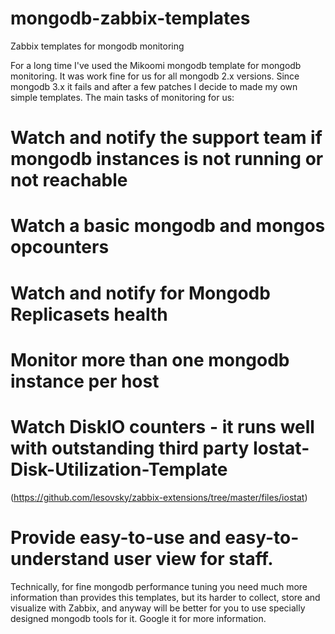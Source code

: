 # mongodb-zabbix-templates
Zabbix templates for mongodb monitoring

For a long time I've used the Mikoomi mongodb template for mongodb monitoring. It was work fine for us for all mongodb 2.x versions. 
Since mongodb 3.x it fails and after a few patches I decide to made my own simple templates.
The main tasks of monitoring for us:

#  Watch and notify the support team if mongodb instances is not running or not reachable
# Watch a basic mongodb and mongos opcounters
# Watch and notify for Mongodb Replicasets health
# Monitor more than one mongodb instance per host
# Watch DiskIO counters - it runs well with outstanding third party Iostat-Disk-Utilization-Template
(https://github.com/lesovsky/zabbix-extensions/tree/master/files/iostat)
# Provide easy-to-use and easy-to-understand user view for staff.

Technically, for fine mongodb performance tuning you need much more information than provides this templates, but its harder to 
collect, store and visualize with Zabbix, and anyway will be better for you to use specially designed mongodb tools for it. 
Google it for more information.


